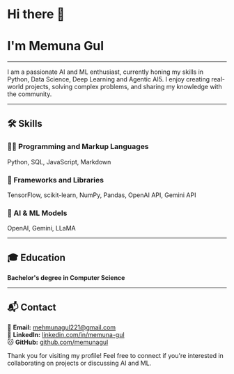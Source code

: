 # Hi there 👋

# I'm Memuna Gul
---

I am a passionate AI and ML enthusiast, currently honing my skills in Python, Data Science, Deep Learning and Agentic AI5. I enjoy creating real-world projects, solving complex problems, and sharing my knowledge with the community.

---

## 🛠 Skills

### 👨‍💻 Programming and Markup Languages
Python, SQL, JavaScript, Markdown

### 🧰 Frameworks and Libraries
TensorFlow, scikit-learn, NumPy, Pandas, OpenAI API, Gemini API

### 🤖 AI & ML Models
OpenAI, Gemini, LLaMA

---

## 🎓 Education
**Bachelor's degree in Computer Science**  

---

## 📬 Contact
📧 **Email:** mehmunagul221@gmail.com  
💼 **LinkedIn:** [linkedin.com/in/memuna-gul](https://www.linkedin.com/in/memunagul/)  
🐱 **GitHub:** [github.com/memunagul](https://github.com/Memuna-Gul)  

Thank you for visiting my profile! Feel free to connect if you're interested in collaborating on projects or discussing AI and ML.
